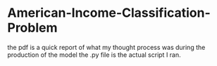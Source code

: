 # American-Income-Classification-Problem

the pdf is a quick report of what my thought process was during the production of the model
the .py file is the actual script I ran.
